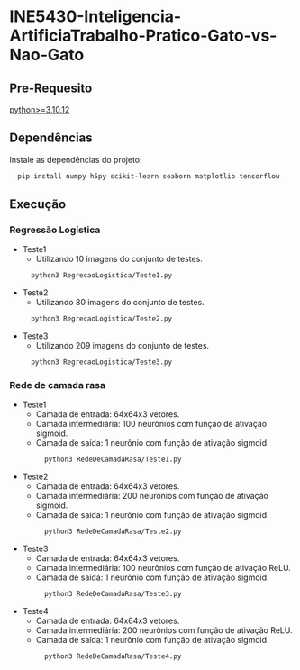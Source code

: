 # INE5430-Inteligencia-ArtificiaTrabalho-Pratico-Gato-vs-Nao-Gato
## Pre-Requesito
[python>=3.10.12](https://www.python.org/downloads/)

## Dependências
Instale as dependências do projeto:
```bash
  pip install numpy h5py scikit-learn seaborn matplotlib tensorflow
```


## Execução

### Regressão Logística
- Teste1
  - Utilizando 10 imagens do conjunto de testes.
  ```bash
    python3 RegrecaoLogistica/Teste1.py
  ```
- Teste2
  - Utilizando 80 imagens do conjunto de testes.
  ```bash
    python3 RegrecaoLogistica/Teste2.py
  ```
- Teste3
  - Utilizando 209 imagens do conjunto de testes.
  ```bash
    python3 RegrecaoLogistica/Teste3.py
  ```

### Rede de camada rasa

- Teste1
  - Camada de entrada: 64x64x3 vetores.
  - Camada intermediária: 100 neurônios com função de ativação sigmoid.
  - Camada de saída: 1 neurônio com função de ativação sigmoid.
    ```bash
      python3 RedeDeCamadaRasa/Teste1.py
    ```
- Teste2
  - Camada de entrada: 64x64x3 vetores.
  - Camada intermediária: 200 neurônios com função de ativação sigmoid.
  - Camada de saída: 1 neurônio com função de ativação sigmoid.
    ```bash
      python3 RedeDeCamadaRasa/Teste2.py
    ```
- Teste3
  - Camada de entrada: 64x64x3 vetores.
  - Camada intermediária: 100 neurônios com função de ativação ReLU.
  - Camada de saída: 1 neurônio com função de ativação sigmoid.
    ```bash
      python3 RedeDeCamadaRasa/Teste3.py
    ```
- Teste4
  - Camada de entrada: 64x64x3 vetores.
  - Camada intermediária: 200 neurônios com função de ativação ReLU.
  - Camada de saída: 1 neurônio com função de ativação sigmoid.
    ```bash
      python3 RedeDeCamadaRasa/Teste4.py
    ```
